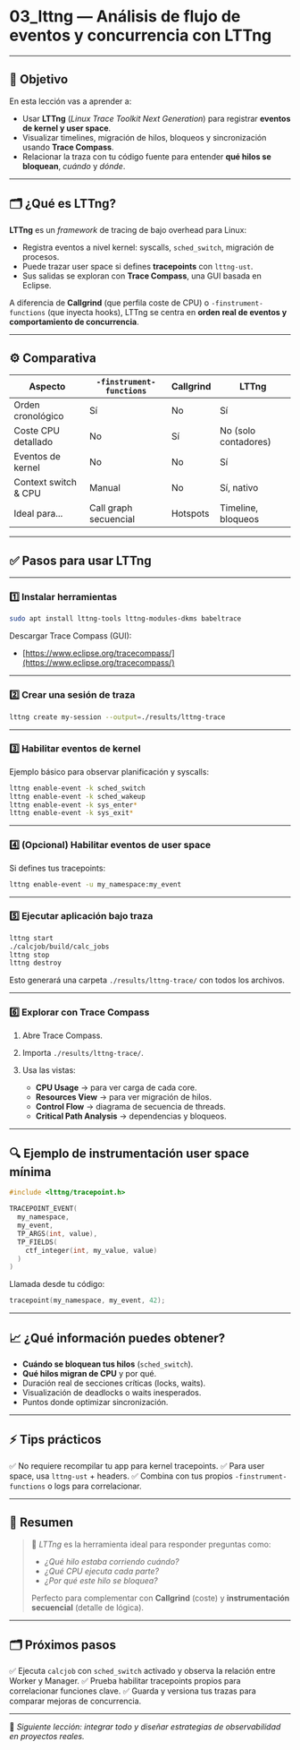 # 03_lttng — Análisis de flujo de eventos y concurrencia con LTTng

---

## 🎯 Objetivo

En esta lección vas a aprender a:

- Usar **LTTng** (*Linux Trace Toolkit Next Generation*) para registrar **eventos de kernel y user space**.
- Visualizar timelines, migración de hilos, bloqueos y sincronización usando **Trace Compass**.
- Relacionar la traza con tu código fuente para entender **qué hilos se bloquean**, *cuándo* y *dónde*.

---

## 🗂️ ¿Qué es LTTng?

**LTTng** es un *framework* de tracing de bajo overhead para Linux:

- Registra eventos a nivel kernel: syscalls, `sched_switch`, migración de procesos.
- Puede trazar user space si defines **tracepoints** con `lttng-ust`.
- Sus salidas se exploran con **Trace Compass**, una GUI basada en Eclipse.

A diferencia de **Callgrind** (que perfila coste de CPU) o `-finstrument-functions` (que inyecta hooks), LTTng se centra en **orden real de eventos y comportamiento de concurrencia**.

---

## ⚙️ Comparativa

| Aspecto               | `-finstrument-functions` | Callgrind               | LTTng                  |
|-----------------------|--------------------------|-------------------------|------------------------|
| Orden cronológico     | Sí                       | No                      | Sí                     |
| Coste CPU detallado   | No                       | Sí                      | No (solo contadores)   |
| Eventos de kernel     | No                       | No                      | Sí                     |
| Context switch & CPU  | Manual                   | No                      | Sí, nativo             |
| Ideal para...         | Call graph secuencial    | Hotspots                | Timeline, bloqueos     |

---

## ✅ Pasos para usar LTTng

---

### 1️⃣ Instalar herramientas

```bash
sudo apt install lttng-tools lttng-modules-dkms babeltrace
````

Descargar Trace Compass (GUI):

* [https://www.eclipse.org/tracecompass/](https://www.eclipse.org/tracecompass/)

---

### 2️⃣ Crear una sesión de traza

```bash
lttng create my-session --output=./results/lttng-trace
```

---

### 3️⃣ Habilitar eventos de kernel

Ejemplo básico para observar planificación y syscalls:

```bash
lttng enable-event -k sched_switch
lttng enable-event -k sched_wakeup
lttng enable-event -k sys_enter*
lttng enable-event -k sys_exit*
```

---

### 4️⃣ (Opcional) Habilitar eventos de user space

Si defines tus tracepoints:

```bash
lttng enable-event -u my_namespace:my_event
```

---

### 5️⃣ Ejecutar aplicación bajo traza

```bash
lttng start
./calcjob/build/calc_jobs
lttng stop
lttng destroy
```

Esto generará una carpeta `./results/lttng-trace/` con todos los archivos.

---

### 6️⃣ Explorar con Trace Compass

1. Abre Trace Compass.
2. Importa `./results/lttng-trace/`.
3. Usa las vistas:

   * **CPU Usage** → para ver carga de cada core.
   * **Resources View** → para ver migración de hilos.
   * **Control Flow** → diagrama de secuencia de threads.
   * **Critical Path Analysis** → dependencias y bloqueos.

---

## 🔍 Ejemplo de instrumentación user space mínima

```cpp
#include <lttng/tracepoint.h>

TRACEPOINT_EVENT(
  my_namespace,
  my_event,
  TP_ARGS(int, value),
  TP_FIELDS(
    ctf_integer(int, my_value, value)
  )
)
```

Llamada desde tu código:

```cpp
tracepoint(my_namespace, my_event, 42);
```

---

## 📈 ¿Qué información puedes obtener?

* **Cuándo se bloquean tus hilos** (`sched_switch`).
* **Qué hilos migran de CPU** y por qué.
* Duración real de secciones críticas (locks, waits).
* Visualización de deadlocks o waits inesperados.
* Puntos donde optimizar sincronización.

---

## ⚡ Tips prácticos

✅ No requiere recompilar tu app para kernel tracepoints.
✅ Para user space, usa `lttng-ust` + headers.
✅ Combina con tus propios `-finstrument-functions` o logs para correlacionar.

---

## 📌 Resumen

> 🔑 *LTTng* es la herramienta ideal para responder preguntas como:
>
> * *¿Qué hilo estaba corriendo cuándo?*
> * *¿Qué CPU ejecuta cada parte?*
> * *¿Por qué este hilo se bloquea?*
>
> Perfecto para complementar con **Callgrind** (coste) y **instrumentación secuencial** (detalle de lógica).

---

## 🗂️ Próximos pasos

✅ Ejecuta `calcjob` con `sched_switch` activado y observa la relación entre Worker y Manager.
✅ Prueba habilitar tracepoints propios para correlacionar funciones clave.
✅ Guarda y versiona tus trazas para comparar mejoras de concurrencia.

---

🚀 *Siguiente lección: integrar todo y diseñar estrategias de observabilidad en proyectos reales.*

```
